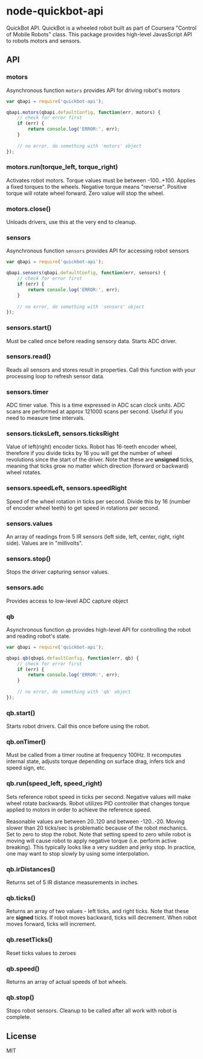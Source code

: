 node-quickbot-api
=================

QuickBot API. QuickBot is a wheeled robot built as part of Coursera "Control of Mobile Robots" class. This package provides
high-level JavasScript API to robots motors and sensors.

## API

### motors
Asynchronous function `motors` provides API for driving robot's motors

```javascript
var qbapi = require('quickbot-api');

qbapi.motors(qbapi.defaultConfig, function(err, motors) {
	// check for error first
	if (err) {
		return console.log('ERROR:', err);
	}
	
	// no error, do something with 'motors' object
});
```

### motors.run(torque_left, torque_right)

Activates robot motors. Torque values must be between -100..+100. Applies a fixed torques to the wheels. Negative torque
means "reverse". Positive torque will rotate wheel forward. Zero value will stop the wheel.

### motors.close()

Unloads drivers, use this at the very end to cleanup.

### sensors
Asynchronous function `sensors` provides API for accessing robot sensors

```javascript
var qbapi = require('quickbot-api');

qbapi.sensors(qbapi.defaultConfig, function(err, sensors) {
	// check for error first
	if (err) {
		return console.log('ERROR:', err);
	}
	
	// no error, do something with 'sensors' object
});
```

### sensors.start()
Must be called once before reading sensory data. Starts ADC driver.

### sensors.read()
Reads all sensors and stores result in properties. Call this function with your processing loop to refresh sensor data.

### sensors.timer
ADC timer value. This is a time expressed in ADC scan clock units. ADC scans are performed at approx 121000 scans per second.
Useful if you need to measure time intervals.

### sensors.ticksLeft, sensors.ticksRight
Value of left(right) encoder ticks. Robot has 16-teeth encoder wheel, therefore if you divide ticks by 16 you will get the number
of wheel revolutions since the start of the driver. Note that these are **unsigned** ticks, meaning that ticks grow no matter which
direction (forward or backward) wheel rotates.

### sensors.speedLeft, sensors.speedRight
Speed of the wheel rotation in ticks per second. Divide this by 16 (number of encoder wheel teeth) to get speed in rotations per second.

### sensors.values
An array of readings from 5 IR sensors (left side, left, center, right, right side). Values are in "millivolts".

### sensors.stop()
Stops the driver capturing sensor values.

### sensors.adc
Provides access to low-level ADC capture object

### qb
Asynchronous function `qb` provides high-level API for controlling the robot and reading robot's state.

```javascript
var qbapi = require('quickbot-api');

qbapi.qb(qbapi.defaultConfig, function(err, qb) {
	// check for error first
	if (err) {
		return console.log('ERROR:', err);
	}
	
	// no error, do something with 'qb' object
});
```

### qb.start()
Starts robot drivers. Call this once before using the robot.

### qb.onTimer()
Must be called from a timer routine at frequency 100Hz. It recomputes internal state, adjusts torque depending on surface drag,
infers tick and speed sign, etc.

### qb.run(speed_left, speed_right)
Sets reference robot speed in ticks per second. Negative values will make wheel rotate backwards. Robot utilizes PID controller
that changes torque applied to motors in order to achieve the reference speed.

Reasonable values are
between 20..120 and between -120..-20. Moving slower than 20 ticks/sec is problematic because of the robot mechanics. Set to zero
to stop the robot. Note that setting speed to zero while robot is moving will cause robot to apply negative torque (i.e. perform
active breaking). This typically looks like a very sudden and jerky stop. In practice, one may want to stop slowly by using some
interpolation.

### qb.irDistances()
Returns set of 5 IR distance measurements in inches.

### qb.ticks()
Returns an array of two values - left ticks, and right ticks. Note that these are **signed** ticks. If robot moves backward,
ticks will decrement. When robot moves forward, ticks will increment.

### qb.resetTicks()
Reset ticks values to zeroes

### qb.speed()
Returns an array of actual speeds of bot wheels.

### qb.stop()
Stops robot sensors. Cleanup to be called after all work with robot is complete.

## License
MIT

